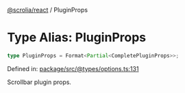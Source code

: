 [@scrolia/react](../README.md) / PluginProps

# Type Alias: PluginProps

```ts
type PluginProps = Format<Partial<CompletePluginProps>>;
```

Defined in: [package/src/@types/options.ts:131](https://github.com/scrolia/react/blob/bef514f38138f6c060ddd0fad9edaba13d77962a/package/src/@types/options.ts#L131)

Scrollbar plugin props.
